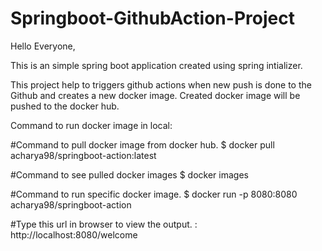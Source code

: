 # Springboot-GithubAction-Project

Hello Everyone,

This is an simple spring boot application created using spring intializer.

This project help to triggers github actions when new push is done to the Github and creates a new docker image.
Created docker image will be pushed to the docker hub.

Command to run docker image in local:

#Command to pull docker image from docker hub.
$ docker pull acharya98/springboot-action:latest

#Command to see pulled docker images
$ docker images

#Command to run specific docker image.
$ docker run -p 8080:8080 acharya98/springboot-action

#Type this url in browser to view the output.
 : http://localhost:8080/welcome
